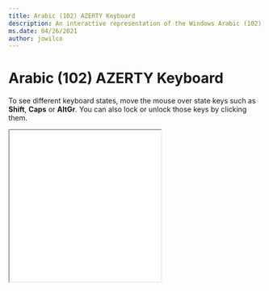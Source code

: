 ```yaml
---
title: Arabic (102) AZERTY Keyboard
description: An interactive representation of the Windows Arabic (102) AZERTY Keyboard. To see different keyboard states, click or move the mouse over the state keys.
ms.date: 04/26/2021
author: jowilco
---
```


# Arabic (102) AZERTY Keyboard

To see different keyboard states, move the mouse over state keys such as **Shift**, **Caps** or **AltGr**. You can also lock or unlock those keys by clicking them.

<iframe src="kbda3.html" height="300"></iframe>
